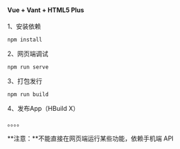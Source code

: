 #### Vue + Vant + HTML5 Plus

1、安装依赖

```shell
npm install
```

2、网页端调试

```shell
npm run serve
```

3、打包发行

```shell
npm run build
```

4、发布App（HBuild X）

。。。。

**注意：**不能直接在网页端运行某些功能，依赖手机端 API